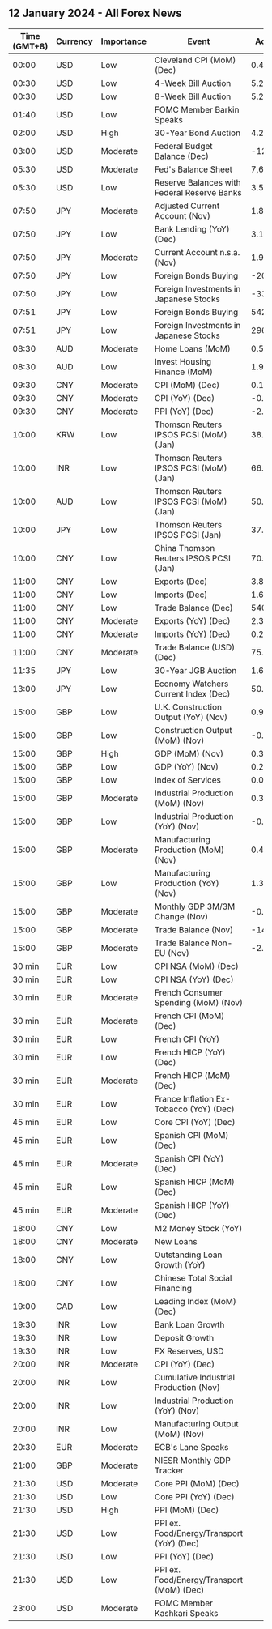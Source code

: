 ## 12 January 2024 - All Forex News

| Time (GMT+8) | Currency | Importance | Event | Actual | Forecast | Previous |
|------|----------|------------|-------|--------|----------|----------|
| 00:00 | USD | Low | Cleveland CPI (MoM) (Dec) | 0.4% |  | 0.4% |
| 00:30 | USD | Low | 4-Week Bill Auction | 5.280% |  | 5.290% |
| 00:30 | USD | Low | 8-Week Bill Auction | 5.275% |  | 5.285% |
| 01:40 | USD | Low | FOMC Member Barkin Speaks |  |  |  |
| 02:00 | USD | High | 30-Year Bond Auction | 4.229% |  | 4.344% |
| 03:00 | USD | Moderate | Federal Budget Balance (Dec) | -129.0B | -65.3B | -314.0B |
| 05:30 | USD | Moderate | Fed's Balance Sheet | 7,687B |  | 7,681B |
| 05:30 | USD | Low | Reserve Balances with Federal Reserve Banks | 3.537T |  | 3.459T |
| 07:50 | JPY | Moderate | Adjusted Current Account (Nov) | 1.89T | 2.18T | 2.62T |
| 07:50 | JPY | Low | Bank Lending (YoY) (Dec) | 3.1% | 2.7% | 2.8% |
| 07:50 | JPY | Moderate | Current Account n.s.a. (Nov) | 1.926T | 2.385T | 2.583T |
| 07:50 | JPY | Low | Foreign Bonds Buying | -204.8B |  | -164.8B |
| 07:50 | JPY | Low | Foreign Investments in Japanese Stocks | -337.3B |  | -120.5B |
| 07:51 | JPY | Low | Foreign Bonds Buying | 542.3B |  | -204.8B |
| 07:51 | JPY | Low | Foreign Investments in Japanese Stocks | 296.2B |  | -337.3B |
| 08:30 | AUD | Moderate | Home Loans (MoM) | 0.5% | 0.0% | 5.6% |
| 08:30 | AUD | Low | Invest Housing Finance (MoM) | 1.9% |  | 8.3% |
| 09:30 | CNY | Moderate | CPI (MoM) (Dec) | 0.1% | 0.2% | -0.5% |
| 09:30 | CNY | Moderate | CPI (YoY) (Dec) | -0.3% | -0.4% | -0.5% |
| 09:30 | CNY | Moderate | PPI (YoY) (Dec) | -2.7% | -2.6% | -3.0% |
| 10:00 | KRW | Low | Thomson Reuters IPSOS PCSI (MoM) (Jan) | 38.79 |  | 39.05 |
| 10:00 | INR | Low | Thomson Reuters IPSOS PCSI (MoM) (Jan) | 66.51 |  | 64.31 |
| 10:00 | AUD | Low | Thomson Reuters IPSOS PCSI (MoM) (Jan) | 50.16 |  | 47.39 |
| 10:00 | JPY | Low | Thomson Reuters IPSOS PCSI (Jan) | 37.84 |  | 37.52 |
| 10:00 | CNY | Low | China Thomson Reuters IPSOS PCSI (Jan) | 70.38 |  | 71.41 |
| 11:00 | CNY | Low | Exports (Dec) | 3.80M |  | 1.70M |
| 11:00 | CNY | Low | Imports (Dec) | 1.60M |  | 0.60M |
| 11:00 | CNY | Low | Trade Balance (Dec) | 540.90B | 520.00B | 490.82B |
| 11:00 | CNY | Moderate | Exports (YoY) (Dec) | 2.3% | 1.7% | 0.5% |
| 11:00 | CNY | Moderate | Imports (YoY) (Dec) | 0.2% | 0.3% | -0.6% |
| 11:00 | CNY | Moderate | Trade Balance (USD) (Dec) | 75.34B | 74.75B | 68.39B |
| 11:35 | JPY | Low | 30-Year JGB Auction | 1.629% |  | 1.623% |
| 13:00 | JPY | Low | Economy Watchers Current Index (Dec) | 50.7 | 49.9 | 49.5 |
| 15:00 | GBP | Low | U.K. Construction Output (YoY) (Nov) | 0.9% | 1.3% | 1.3% |
| 15:00 | GBP | Low | Construction Output (MoM) (Nov) | -0.2% | 0.4% | -0.4% |
| 15:00 | GBP | High | GDP (MoM) (Nov) | 0.3% | 0.2% | -0.3% |
| 15:00 | GBP | Low | GDP (YoY) (Nov) | 0.2% | 0.2% | -0.1% |
| 15:00 | GBP | Low | Index of Services | 0.0% | 0.1% | -0.1% |
| 15:00 | GBP | Moderate | Industrial Production (MoM) (Nov) | 0.3% | 0.3% | -1.3% |
| 15:00 | GBP | Low | Industrial Production (YoY) (Nov) | -0.1% | 0.7% | -0.5% |
| 15:00 | GBP | Moderate | Manufacturing Production (MoM) (Nov) | 0.4% | 0.3% | -1.2% |
| 15:00 | GBP | Low | Manufacturing Production (YoY) (Nov) | 1.3% | 1.7% | 0.2% |
| 15:00 | GBP | Moderate | Monthly GDP 3M/3M Change (Nov) | -0.2% | -0.1% | 0.0% |
| 15:00 | GBP | Moderate | Trade Balance (Nov) | -14.19B | -15.70B | -15.94B |
| 15:00 | GBP | Moderate | Trade Balance Non-EU (Nov) | -2.84B |  | -3.92B |
| 30 min | EUR | Low | CPI NSA (MoM) (Dec) |  |  | 0.10% |
| 30 min | EUR | Low | CPI NSA (YoY) (Dec) |  |  | 3.70% |
| 30 min | EUR | Moderate | French Consumer Spending (MoM) (Nov) |  | -0.1% | -0.9% |
| 30 min | EUR | Moderate | French CPI (MoM) (Dec) |  | 0.1% | -0.2% |
| 30 min | EUR | Low | French CPI (YoY) |  | 3.7% | 3.5% |
| 30 min | EUR | Low | French HICP (YoY) (Dec) |  | 4.1% | 3.9% |
| 30 min | EUR | Moderate | French HICP (MoM) (Dec) |  | 0.1% | -0.2% |
| 30 min | EUR | Low | France Inflation Ex-Tobacco (YoY) (Dec) |  |  | 3.30% |
| 45 min | EUR | Low | Core CPI (YoY) (Dec) |  |  | 4.5% |
| 45 min | EUR | Low | Spanish CPI (MoM) (Dec) |  | 0.0% | -0.3% |
| 45 min | EUR | Moderate | Spanish CPI (YoY) (Dec) |  | 3.1% | 3.2% |
| 45 min | EUR | Low | Spanish HICP (MoM) (Dec) |  | 0.0% | -0.5% |
| 45 min | EUR | Moderate | Spanish HICP (YoY) (Dec) |  | 3.3% | 3.3% |
| 18:00 | CNY | Low | M2 Money Stock (YoY) |  | 10.1% | 10.0% |
| 18:00 | CNY | Moderate | New Loans |  | 1,400.0B | 1,090.0B |
| 18:00 | CNY | Low | Outstanding Loan Growth (YoY) |  | 10.8% | 10.8% |
| 18:00 | CNY | Low | Chinese Total Social Financing |  | 2,200.0B | 2,450.0B |
| 19:00 | CAD | Low | Leading Index (MoM) (Dec) |  |  | -0.01% |
| 19:30 | INR | Low | Bank Loan Growth |  |  | 20.2% |
| 19:30 | INR | Low | Deposit Growth |  |  | 14.0% |
| 19:30 | INR | Low | FX Reserves, USD |  |  | 623.20B |
| 20:00 | INR | Moderate | CPI (YoY) (Dec) |  | 5.87% | 5.55% |
| 20:00 | INR | Low | Cumulative Industrial Production (Nov) |  |  | 6.90% |
| 20:00 | INR | Low | Industrial Production (YoY) (Nov) |  | 4.0% | 11.7% |
| 20:00 | INR | Low | Manufacturing Output (MoM) (Nov) |  |  | 10.4% |
| 20:30 | EUR | Moderate | ECB's Lane Speaks |  |  |  |
| 21:00 | GBP | Moderate | NIESR Monthly GDP Tracker |  |  | -0.1% |
| 21:30 | USD | Moderate | Core PPI (MoM) (Dec) |  | 0.2% | 0.0% |
| 21:30 | USD | Low | Core PPI (YoY) (Dec) |  | 1.9% | 2.0% |
| 21:30 | USD | High | PPI (MoM) (Dec) |  | 0.1% | 0.0% |
| 21:30 | USD | Low | PPI ex. Food/Energy/Transport (YoY) (Dec) |  |  | 2.5% |
| 21:30 | USD | Low | PPI (YoY) (Dec) |  | 1.3% | 0.9% |
| 21:30 | USD | Low | PPI ex. Food/Energy/Transport (MoM) (Dec) |  |  | 0.1% |
| 23:00 | USD | Moderate | FOMC Member Kashkari Speaks |  |  |  |
